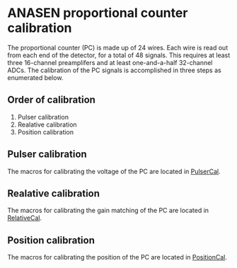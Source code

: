 # ANASEN proportional counter calibration
The proportional counter (PC) is made up of 24 wires. Each wire is read out from each end of the detector, for a total of 48 signals. This requires at least three 16-channel preamplifers and at least one-and-a-half 32-channel ADCs. The calibration of the PC signals is accomplished in three steps as enumerated below.
 
## Order of calibration
 1. Pulser calibration
 2. Realative calibration
 3. Position calibration

## Pulser calibration
The macros for calibrating the voltage of the PC are located in [PulserCal](PulserCal).
## Realative calibration
The macros for calibrating the gain matching of the PC are located in [RelativeCal](RelativeCal).
## Position calibration
The macros for calibrating the position of the PC are located in [PositionCal](PositionCal).
